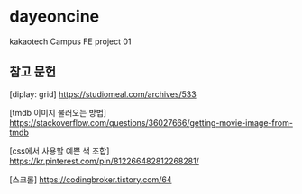# dayeoncine

kakaotech Campus FE project 01

## 참고 문헌

[diplay: grid]
https://studiomeal.com/archives/533

[tmdb 이미지 불러오는 방법]
https://stackoverflow.com/questions/36027666/getting-movie-image-from-tmdb

[css에서 사용할 예쁜 색 조합]
https://kr.pinterest.com/pin/812266482812268281/

[스크롤]
https://codingbroker.tistory.com/64
